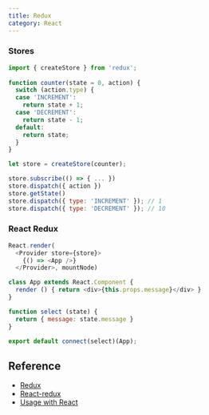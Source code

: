 ```yaml
---
title: Redux
category: React
---
```


### Stores

```js
import { createStore } from 'redux';
 
function counter(state = 0, action) {
  switch (action.type) {
  case 'INCREMENT':
    return state + 1;
  case 'DECREMENT':
    return state - 1;
  default:
    return state;
  }
}
```

```js
let store = createStore(counter);

store.subscribe(() => { ... })
store.dispatch({ action })
store.getState()
store.dispatch({ type: 'INCREMENT' }); // 1 
store.dispatch({ type: 'DECREMENT' }); // 10
```

### React Redux

```js
React.render(
  <Provider store={store}>
    {() => <App />}
  </Provider>, mountNode)
```

```js
class App extends React.Component {
  render () { return <div>{this.props.message}</div> }
}

function select (state) {
  return { message: state.message }
}

export default connect(select)(App);
```

## Reference

* [Redux](https://www.npmjs.com/package/redux)
* [React-redux](https://www.npmjs.com/package/react-redux)
* [Usage with React](http://rackt.github.io/redux/docs/basics/UsageWithReact.html)
